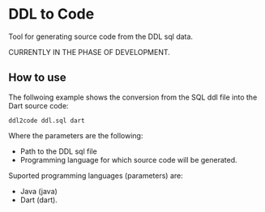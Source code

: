 # DDL to Code

Tool for generating source code from the DDL sql data.

CURRENTLY IN THE PHASE OF DEVELOPMENT.

## How to use

The follwoing example shows the conversion from the SQL ddl file into the Dart source code:

`ddl2code ddl.sql dart`

Where the parameters are the following:

- Path to the DDL sql file
- Programming language for which source code will be generated.

Suported programming languages (parameters) are:

- Java (java)
- Dart (dart).
